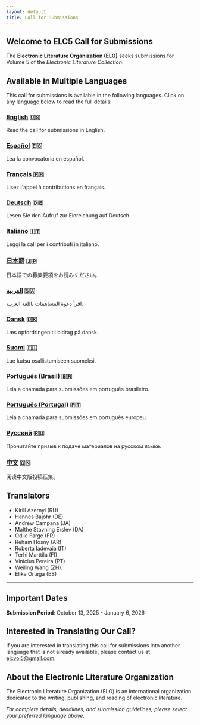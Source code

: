 ```yaml
---
layout: default
title: Call for Submissions
---
```


## Welcome to ELC5 Call for Submissions

The **Electronic Literature Organization (ELO)** seeks submissions for Volume 5 of the _Electronic Literature Collection_.

## Available in Multiple Languages

This call for submissions is available in the following languages. Click on any language below to read the full details:

### [English](EN/) 🇺🇸

Read the call for submissions in English.

### [Español](ES/) 🇪🇸

Lea la convocatoria en español.

### [Français](FR/) 🇫🇷

Lisez l'appel à contributions en français.

### [Deutsch](DE/) 🇩🇪

Lesen Sie den Aufruf zur Einreichung auf Deutsch.

### [Italiano](IT/) 🇮🇹

Leggi la call per i contributi in italiano.

### [日本語](JA/) 🇯🇵

日本語での募集要項をお読みください。

### [العربية](AR/) 🇸🇦

اقرأ دعوة المساهمات باللغة العربية.

### [Dansk](DA/) 🇩🇰

Læs opfordringen til bidrag på dansk.

### [Suomi](FI/) 🇫🇮

Lue kutsu osallistumiseen suomeksi.

### [Português (Brasil)](PT-BR/) 🇧🇷

Leia a chamada para submissões em português brasileiro.

### [Português (Portugal)](PT-PT/) 🇵🇹

Leia a chamada para submissões em português europeu.

### [Русский](RU/) 🇷🇺

Прочитайте призыв к подаче материалов на русском языке.

### [中文](ZH/) 🇨🇳

阅读中文版投稿征集。

## Translators

- Kirill Azernyi (RU)
- Hannes Bajohr (DE)
- Andrew Campana (JA)
- Malthe Stavning Erslev (DA)
- Odile Farge (FR)
- Reham Hosny (AR)
- Roberta Iadevaia (IT)
- Terhi Marttila (FI)
- Vinícius Pereira (PT)
- Weiling Wang (ZH).
- Élika Ortega (ES)

---

## Important Dates

**Submission Period**: October 13, 2025 - January 6, 2026

## Interested in Translating Our Call?

If you are interested in translating this call for submissions into another language that is not already available, please contact us at [elcvol5@gmail.com](mailto:elcvol5@gmail.com).

## About the Electronic Literature Organization

The Electronic Literature Organization (ELO) is an international organization dedicated to the writing, publishing, and reading of electronic literature.

_For complete details, deadlines, and submission guidelines, please select your preferred language above._

